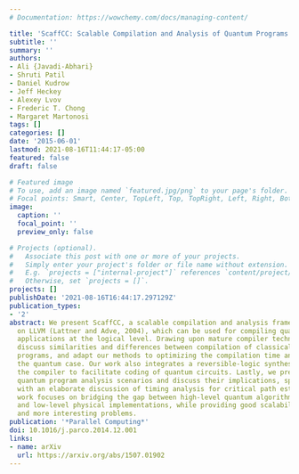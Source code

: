 ```yaml
---
# Documentation: https://wowchemy.com/docs/managing-content/

title: 'ScaffCC: Scalable Compilation and Analysis of Quantum Programs'
subtitle: ''
summary: ''
authors:
- Ali {Javadi-Abhari}
- Shruti Patil
- Daniel Kudrow
- Jeff Heckey
- Alexey Lvov
- Frederic T. Chong
- Margaret Martonosi
tags: []
categories: []
date: '2015-06-01'
lastmod: 2021-08-16T11:44:17-05:00
featured: false
draft: false

# Featured image
# To use, add an image named `featured.jpg/png` to your page's folder.
# Focal points: Smart, Center, TopLeft, Top, TopRight, Left, Right, BottomLeft, Bottom, BottomRight.
image:
  caption: ''
  focal_point: ''
  preview_only: false

# Projects (optional).
#   Associate this post with one or more of your projects.
#   Simply enter your project's folder or file name without extension.
#   E.g. `projects = ["internal-project"]` references `content/project/deep-learning/index.md`.
#   Otherwise, set `projects = []`.
projects: []
publishDate: '2021-08-16T16:44:17.297129Z'
publication_types:
- '2'
abstract: We present ScaffCC, a scalable compilation and analysis framework based
  on LLVM (Lattner and Adve, 2004), which can be used for compiling quantum computing
  applications at the logical level. Drawing upon mature compiler technologies, we
  discuss similarities and differences between compilation of classical and quantum
  programs, and adapt our methods to optimizing the compilation time and output for
  the quantum case. Our work also integrates a reversible-logic synthesis tool in
  the compiler to facilitate coding of quantum circuits. Lastly, we present some useful
  quantum program analysis scenarios and discuss their implications, specifically
  with an elaborate discussion of timing analysis for critical path estimation. Our
  work focuses on bridging the gap between high-level quantum algorithm specifications
  and low-level physical implementations, while providing good scalability to larger
  and more interesting problems.
publication: '*Parallel Computing*'
doi: 10.1016/j.parco.2014.12.001
links:
- name: arXiv
  url: https://arxiv.org/abs/1507.01902
---
```

